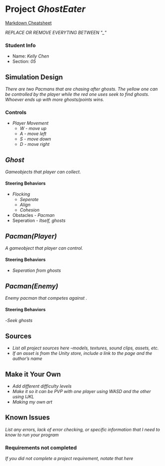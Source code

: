 # Project _GhostEater_

[Markdown Cheatsheet](https://github.com/adam-p/markdown-here/wiki/Markdown-Here-Cheatsheet)

_REPLACE OR REMOVE EVERYTING BETWEEN "\_"_

### Student Info

-   Name: _Kelly Chen_
-   Section: _05_

## Simulation Design

_There are two Pacmans that are chasing after ghosts. The yellow one can be controlled by the player while the red one uses seek to find ghosts. Whoever ends up with more ghosts/points wins._

### Controls

-   _Player Movement_
    -   _W - move up_
    -   _A - move left_
    -   _S - move down_
    -   _D - move right_

## _Ghost_

_Gameobjects that player can collect._

#### Steering Behaviors

- _Flocking_
   - _Seperate_
   - _Align_
   - _Cohesion_
- Obstacles - _Pacman_
- Seperation - _Itself, ghosts_  

## _Pacman(Player)_

_A gameobject that player can control._

#### Steering Behaviors

- _Seperation from ghosts_

## _Pacman(Enemy)_

_Enemy pacman that competes against ._

#### Steering Behaviors

-_Seek ghosts_ 

## Sources

-   _List all project sources here –models, textures, sound clips, assets, etc._
-   _If an asset is from the Unity store, include a link to the page and the author’s name_

## Make it Your Own

- _Add different difficulty levels_
- _Make it so it can be PVP with one player using WASD and the other using IJKL_
- _Making my own art_

## Known Issues

_List any errors, lack of error checking, or specific information that I need to know to run your program_

### Requirements not completed

_If you did not complete a project requirement, notate that here_


